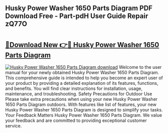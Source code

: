 ## Husky Power Washer 1650 Parts Diagram PDF Download Free - Part-pdH User Guide Repair zQ77O

# <h2><a href="http://dfs8uwg.blite.top/?on=Husky+Power+Washer+1650+Parts+Diagram">🔗Download New 👉🔴 Husky Power Washer 1650 Parts Diagram</a></h2>

[![Husky Power Washer 1650 Parts Diagram download](https://i.imgur.com/lujVjoI.png)](http://dfs8uwg.blite.top/?on=Husky+Power+Washer+1650+Parts+Diagram)
Welcome to the user manual for your newly obtained Husky Power Washer 1650 Parts Diagram. This comprehensive guide is intended to help you become an expert user of your product by providing a detailed explanation of its features, functions, and benefits. You will find clear instructions for installation, usage, maintenance, and troubleshooting. Safety Precautions for Outdoor Use Please take extra precautions when using your new Husky Power Washer 1650 Parts Diagram outdoors. With features like list of features, your new Husky Power Washer 1650 Parts Diagram is designed to simplify your tasks. Your Feedback Matters Husky Power Washer 1650 Parts Diagram. We value your feedback and are committed to providing exceptional customer service.
